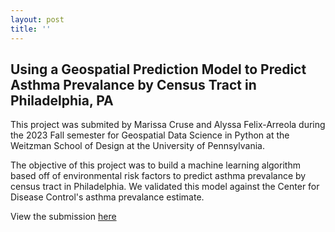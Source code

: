 ```yaml
---
layout: post
title: ''
---
```


## Using a Geospatial Prediction Model to Predict Asthma Prevalance by Census Tract in Philadelphia, PA
This project was submited by Marissa Cruse and Alyssa Felix-Arreola during the 2023 Fall semester for Geospatial Data Science in Python at the Weitzman School of Design at the University of Pennsylvania. 

The objective of this project was to build a machine learning algorithm based off of environmental risk factors to predict asthma prevalance by census tract in Philadelphia. We validated this model against the Center for Disease Control's asthma prevalance estimate.

View the submission [here](https://crusem.github.io/Final-Python-MC-AFA/)
